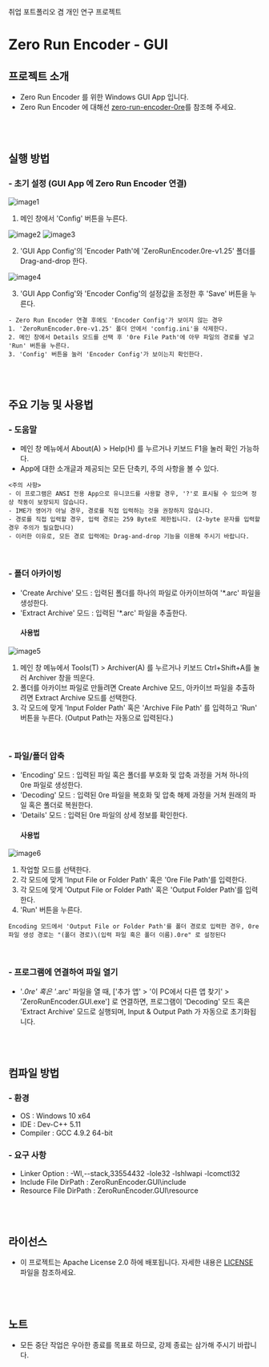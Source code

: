 취업 포트폴리오 겸 개인 연구 프로젝트

# Zero Run Encoder - GUI
## 프로젝트 소개
- Zero Run Encoder 를 위한 Windows GUI App 입니다.
- Zero Run Encoder 에 대해선 [zero-run-encoder-0re](https://github.com/sch1991/zero-run-encoder-0re)를 참조해 주세요.

<br><br>

## 실행 방법
### - 초기 설정 (GUI App 에 Zero Run Encoder 연결)
![image1](https://github.com/user-attachments/assets/5aecb43b-ac14-4fe8-b0fe-69e68028c88f)

1. 메인 창에서 'Config' 버튼을 누른다.

![image2](https://github.com/user-attachments/assets/fb7419cd-0580-4d4a-ae88-5a9a7c1a19f6)
![image3](https://github.com/user-attachments/assets/f744eb79-4d7a-40a6-bd02-a854aeb36456)

2. 'GUI App Config'의 'Encoder Path'에 'ZeroRunEncoder.0re-v1.25' 폴더를 Drag-and-drop 한다.

![image4](https://github.com/user-attachments/assets/57cdb2d5-ab6e-4193-8427-9f8aec4d75c1)

3. 'GUI App Config'와 'Encoder Config'의 설정값을 조정한 후 'Save' 버튼을 누른다.
```
- Zero Run Encoder 연결 후에도 'Encoder Config'가 보이지 않는 경우
1. 'ZeroRunEncoder.0re-v1.25' 폴더 안에서 'config.ini'을 삭제한다.
2. 메인 창에서 Details 모드를 선택 후 '0re File Path'에 아무 파일의 경로를 넣고 'Run' 버튼을 누른다.
3. 'Config' 버튼을 눌러 'Encoder Config'가 보이는지 확인한다.
```

<br><br>

## 주요 기능 및 사용법
### - 도움말
- 메인 창 메뉴에서 About(A) > Help(H) 를 누르거나 키보드 F1을 눌러 확인 가능하다.
- App에 대한 소개글과 제공되는 모든 단축키, 주의 사항을 볼 수 있다.
```
<주의 사항>
- 이 프로그램은 ANSI 전용 App으로 유니코드를 사용할 경우, '?'로 표시될 수 있으며 정상 작동이 보장되지 않습니다.
- IME가 영어가 아닐 경우, 경로를 직접 입력하는 것을 권장하지 않습니다.
- 경로를 직접 입력할 경우, 입력 경로는 259 Byte로 제한됩니다. (2-byte 문자를 입력할 경우 주의가 필요합니다)
- 이러한 이유로, 모든 경로 입력에는 Drag-and-drop 기능을 이용해 주시기 바랍니다.
```

<br>

### - 폴더 아카이빙
- 'Create Archive' 모드 : 입력된 폴더를 하나의 파일로 아카이브하여 '*.arc' 파일을 생성한다.
- 'Extract Archive' 모드 : 입력된 '*.arc' 파일을 추출한다.
  #### 사용법
![image5](https://github.com/user-attachments/assets/0a25ecda-0eb8-40af-9a1f-689d0cc0d7ba)
1. 메인 창 메뉴에서 Tools(T) > Archiver(A) 를 누르거나 키보드 Ctrl+Shift+A를 눌러 Archiver 창을 띄운다.
2. 폴더를 아카이브 파일로 만들려면 Create Archive 모드, 아카이브 파일을 추출하려면 Extract Archive 모드를 선택한다.
3. 각 모드에 맞게 'Input Folder Path' 혹은 'Archive File Path' 를 입력하고 'Run' 버튼을 누른다. (Output Path는 자동으로 입력된다.)

<br>

### - 파일/폴더 압축
- 'Encoding' 모드 : 입력된 파일 혹은 폴더를 부호화 및 압축 과정을 거쳐 하나의 0re 파일로 생성한다.
- 'Decoding' 모드 : 입력된 0re 파일을 복호화 및 압축 해제 과정을 거쳐 원래의 파일 혹은 폴더로 복원한다.
- 'Details' 모드 : 입력된 0re 파일의 상세 정보를 확인한다.
  #### 사용법
![image6](https://github.com/user-attachments/assets/5c8e4844-4cdf-4b3c-93c7-06bc86844dcf)
1. 작업할 모드를 선택한다.
2. 각 모드에 맞게 'Input File or Folder Path' 혹은 '0re File Path'를 입력한다.
3. 각 모드에 맞게 'Output File or Folder Path' 혹은 'Output Folder Path'를 입력한다.
4. 'Run' 버튼을 누른다.
```
Encoding 모드에서 'Output File or Folder Path'를 폴더 경로로 입력한 경우, 0re 파일 생성 경로는 "(폴더 경로)\(입력 파일 혹은 폴더 이름).0re" 로 설정된다
```

<br>

### - 프로그램에 연결하여 파일 열기
- '*.0re' 혹은 '*.arc' 파일을 열 때, ['추가 앱' > '이 PC에서 다른 앱 찾기' > 'ZeroRunEncoder.GUI.exe'] 로 연결하면, 프로그램이 'Decoding' 모드 혹은 'Extract Archive' 모드로 실행되며, Input & Output Path 가 자동으로 초기화됩니다.

<br><br>

## 컴파일 방법
### - 환경
- OS : Windows 10 x64
- IDE : Dev-C++ 5.11
- Compiler : GCC 4.9.2 64-bit
### - 요구 사항
- Linker Option : -Wl,--stack,33554432 -lole32 -lshlwapi -lcomctl32
- Include File DirPath : ZeroRunEncoder.GUI\include
- Resource File DirPath : ZeroRunEncoder.GUI\resource

<br><br>

## 라이선스
- 이 프로젝트는 Apache License 2.0 하에 배포됩니다. 자세한 내용은 [LICENSE](LICENSE) 파일을 참조하세요.

<br><br>

## 노트
- 모든 중단 작업은 우아한 종료를 목표로 하므로, 강제 종료는 삼가해 주시기 바랍니다.

